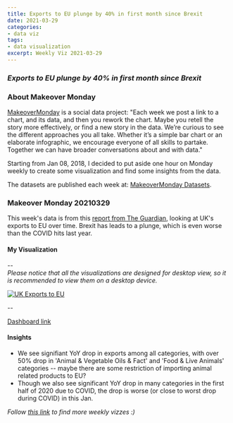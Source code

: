 ```yaml
---
title: Exports to EU plunge by 40% in first month since Brexit
date: 2021-03-29
categories:
- data viz
tags:
- data visualization
excerpt: Weekly Viz 2021-03-29
---
```


### *Exports to EU plunge by 40% in first month since Brexit*


### About Makeover Monday

[MakeoverMonday](http://www.makeovermonday.co.uk/) is a social data project:
"Each week we post a link to a chart, and its data, and then you rework the chart.
Maybe you retell the story more effectively, or find a new story in the data.
We’re curious to see the different approaches you all take. Whether it’s a simple bar chart or an elaborate infographic, we encourage everyone of all skills to partake.
Together we can have broader conversations about and with data."

Starting from Jan 08, 2018, I decided to put aside one hour on Monday weekly to create some visualization and find some insights from the data.

The datasets are published each week at: [MakeoverMonday Datasets](http://www.makeovermonday.co.uk/data/).

### Makeover Monday 20210329

This week's data is from this [report from The Guardian](https://www.theguardian.com/business/2021/mar/12/exports-to-eu-plunge-in-first-month-since-brexit-uk-economy), looking at UK's exports to EU over time. Brexit has leads to a plunge, which is even worse than the COVID hits last year.  

#### My Visualization

--  
*Please notice that all the visualizations are designed for desktop view, so it is recommended to view them on a desktop device.*  

<div class='tableauPlaceholder' id='viz1617072499767' style='position: relative'>
<noscript><a href='#'>
  <img alt='UK Exports to EU ' src='https:&#47;&#47;public.tableau.com&#47;static&#47;images&#47;Ma&#47;MakeOverMonday20210329UKExportstoEUHavePlungedSinceBrexit&#47;UKExportstoEU&#47;1_rss.png' style='border: none' />
</a></noscript>
<object class='tableauViz'  style='display:none;'>
  <param name='host_url' value='https%3A%2F%2Fpublic.tableau.com%2F' />
  <param name='embed_code_version' value='3' />
  <param name='site_root' value='' />
  <param name='name' value='MakeOverMonday20210329UKExportstoEUHavePlungedSinceBrexit&#47;UKExportstoEU' />
  <param name='tabs' value='no' />
  <param name='toolbar' value='yes' />
  <param name='static_image' value='https:&#47;&#47;public.tableau.com&#47;static&#47;images&#47;Ma&#47;MakeOverMonday20210329UKExportstoEUHavePlungedSinceBrexit&#47;UKExportstoEU&#47;1.png' />
  <param name='animate_transition' value='yes' />
  <param name='display_static_image' value='yes' />
  <param name='display_spinner' value='yes' />
  <param name='display_overlay' value='yes' />
  <param name='display_count' value='yes' />
  <param name='language' value='en' />
  <param name='filter' value='publish=yes' />
</object></div>             
<script type='text/javascript'>    
  var divElement = document.getElementById('viz1617072499767');    
  var vizElement = divElement.getElementsByTagName('object')[0];           
  if ( divElement.offsetWidth > 800 ) { vizElement.style.width='600px';vizElement.style.height='827px';} else if ( divElement.offsetWidth > 500 ) { vizElement.style.width='600px';vizElement.style.height='827px';} else { vizElement.style.width='100%';vizElement.style.height='777px';}    
  var scriptElement = document.createElement('script');         
  scriptElement.src = 'https://public.tableau.com/javascripts/api/viz_v1.js'; 
  vizElement.parentNode.insertBefore(scriptElement, vizElement);         
</script>

--  

[Dashboard link](https://public.tableau.com/views/MakeOverMonday20210329UKExportstoEUHavePlungedSinceBrexit/UKExportstoEU?:language=en&:display_count=y&publish=yes&:origin=viz_share_link)

#### Insights
* We see signifiant YoY drop in exports among all categories, with over 50% drop in 'Animal & Vegetable Oils & Fact' and 'Food & Live Animals' categories -- maybe there are some restriction of importing animal related products to EU?  
* Though we also see significant YoY drop in many categories in the first half of 2020 due to COVID, the drop is worse (or close to worst drop during COVID) in this Jan.  
 

*Follow [this link](https://yudong-94.github.io/personal-website/project/WeeklyViz2021/) to find more weekly vizzes :)*